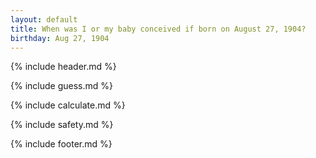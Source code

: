 ```yaml
---
layout: default
title: When was I or my baby conceived if born on August 27, 1904?
birthday: Aug 27, 1904
---
```


{% include header.md %}

{% include guess.md %}

{% include calculate.md %}

{% include safety.md %}

{% include footer.md %}



